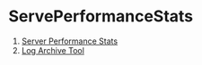 # ServePerformanceStats

1. [Server Performance Stats](https://roadmap.sh/projects/server-stats)
2. [Log Archive Tool](https://roadmap.sh/projects/log-archive-tool)
